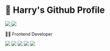 # 👋 Harry's Github Profile

<p dir="auto" >
	<a href="https://velog.io/@thumb_hyeok">
		<img src="https://img.shields.io/badge/velog-20C997?style=flat&logo=Dev Blog&logoColor=white" />
	</a>
	<a href="https://www.notion.so/UX-e72ac260099c4e7aab6e404d69839e50?pvs=4">
		<img src="https://img.shields.io/badge/Notion-20C997?style=flat&logo=Resume&logoColor=white" />
	</a>	
</p>


👨‍💻 Frontend Developer

<p>
	<img src="https://img.shields.io/badge/HTML5-E34F26?style=flat&logo=HTML5&logoColor=white" />
	<img src="https://img.shields.io/badge/CSS3-1572B6?style=flat&logo=CSS3&logoColor=white" />
	<img src="https://img.shields.io/badge/JavaScript-F7DF1E?style=flat&logo=JavaScript&logoColor=white" />
	<img src="https://img.shields.io/badge/TypeScript-3178C6?style=flat&logo=TypeScript&logoColor=white" />
	<img src="https://img.shields.io/badge/React-61DAFB?style=flat&logo=React&logoColor=white" />	
</p>

<!--
**notPotter/notPotter** is a ✨ _special_ ✨ repository because its `README.md` (this file) appears on your GitHub profile.

Here are some ideas to get you started:

- 🔭 I’m currently working on ...
- 🌱 I’m currently learning ...
- 👯 I’m looking to collaborate on ...
- 🤔 I’m looking for help with ...
- 💬 Ask me about ...
- 📫 How to reach me: ...
- 😄 Pronouns: ...
- ⚡ Fun fact: ...
-->
